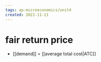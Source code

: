 ```yaml
---
tags: ap-microeconomics/unit4 
created: 2021-11-21
---
```


# fair return price

- [[demand]] = [[average total cost|ATC]] 

